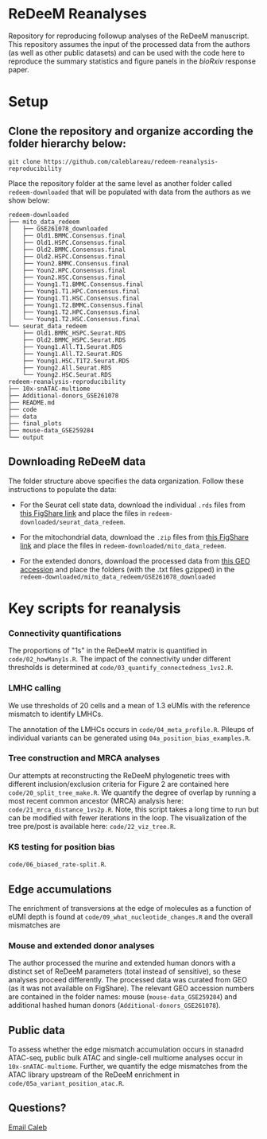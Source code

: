 # ReDeeM Reanalyses

Repository for reproducing followup analyses of the ReDeeM manuscript. 
This repository assumes the input of the processed data from the authors (as well as other
public datasets) and can be used with the code here to reproduce the summary statistics
and figure panels in the _bioRxiv_ response paper. 


# Setup

## Clone the repository and organize according the folder hierarchy below:

```
git clone https://github.com/caleblareau/redeem-reanalysis-reproducibility
```

Place the repository folder at the same level as another folder called `redeem-downloaded`
that will be populated with data from the authors as we show below:

```
redeem-downloaded
├── mito_data_redeem
│   ├── GSE261078_downloaded
│   ├── Old1.BMMC.Consensus.final
│   ├── Old1.HSPC.Consensus.final
│   ├── Old2.BMMC.Consensus.final
│   ├── Old2.HSPC.Consensus.final
│   ├── Youn2.BMMC.Consensus.final
│   ├── Youn2.HPC.Consensus.final
│   ├── Youn2.HSC.Consensus.final
│   ├── Young1.T1.BMMC.Consensus.final
│   ├── Young1.T1.HPC.Consensus.final
│   ├── Young1.T1.HSC.Consensus.final
│   ├── Young1.T2.BMMC.Consensus.final
│   ├── Young1.T2.HPC.Consensus.final
│   └── Young1.T2.HSC.Consensus.final
└── seurat_data_redeem
    ├── Old1.BMMC_HSPC.Seurat.RDS
    ├── Old2.BMMC_HSPC.Seurat.RDS
    ├── Young1.All.T1.Seurat.RDS
    ├── Young1.All.T2.Seurat.RDS
    ├── Young1.HSC.T1T2.Seurat.RDS
    ├── Young2.All.Seurat.RDS
    └── Young2.HSC.Seurat.RDS
redeem-reanalysis-reproducibility
├── 10x-snATAC-multiome
├── Additional-donors_GSE261078
├── README.md
├── code
├── data
├── final_plots
├── mouse-data_GSE259284
└── output
```


## Downloading ReDeeM data

The folder structure above specifies the data organization. Follow these instructions to populate the data:

- For the Seurat cell state data, download the individual `.rds` files from [this FigShare link](https://figshare.com/articles/dataset/Annotated_Seurat_objects/23290004/1) and 
place the files in `redeem-downloaded/seurat_data_redeem`.

- For the mitochondrial data, download the `.zip` files from [this FigShare link](https://figshare.com/articles/dataset/ReDeeM_raw_mutation_calling/24418966/1) and 
place the files in `redeem-downloaded/mito_data_redeem`.

- For the extended donors, download the processed data from [this GEO accession](https://www.ncbi.nlm.nih.gov/geo/query/acc.cgi?acc=GSE261078)
and place the folders (with the .txt files gzipped) in the `redeem-downloaded/mito_data_redeem/GSE261078_downloaded`

# Key scripts for reanalysis

### Connectivity quantifications

The proportions of "1s" in the ReDeeM matrix is quantified in `code/02_howMany1s.R`.
The impact of the connectivity under different thresholds is determined at `code/03_quantify_connectedness_1vs2.R`.

### LMHC calling

We use thresholds of 20 cells and a mean of 1.3 eUMIs with the reference mismatch to identify LMHCs. 

The annotation of the LMHCs occurs in `code/04_meta_profile.R`. Pileups of individual variants
can be generated using `04a_position_bias_examples.R`.

### Tree construction and MRCA analyses

Our attempts at reconstructing the ReDeeM phylogenetic trees with different inclusion/exclusion criteria
for Figure 2 are contained here `code/20_split_tree_make.R`. We quantify the degree of overlap 
by running a most recent common ancestor (MRCA) analysis here: `code/21_mrca_distance_1vs2p.R`. Note, 
this script takes a long time to run but can be modified with fewer iterations in the loop. The
visualization of the tree pre/post is available here: `code/22_viz_tree.R`.

### KS testing for position bias 

`code/06_biased_rate-split.R`. 

## Edge accumulations

The enrichment of transversions at the edge of molecules as a function of eUMI depth is found at
`code/09_what_nucleotide_changes.R` and the overall mismatches are 

### Mouse and extended donor analyses

The author processed the murine and extended human donors with a distinct set of ReDeeM parameters
(total instead of sensitive), so these analyses proceed differently. The processed data was 
curated from GEO (as it was not available on FigShare). The relevant GEO accession numbers
are contained in the folder names: mouse (`mouse-data_GSE259284`) and additional hashed human donors
 (`Additional-donors_GSE261078`).

## Public data

To assess whether the edge mismatch accumulation occurs in stanadrd ATAC-seq, public
bulk ATAC and single-cell multiome analyses occur in `10x-snATAC-multiome`. Further, we
quantify the edge mismatches from the ATAC library upstream of the ReDeeM enrichment 
in `code/05a_variant_position_atac.R`.



## Questions?

[Email Caleb](mailto:lareauc@mskcc.org)

<br>
